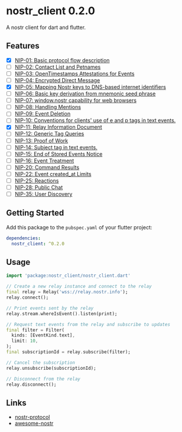 # nostr_client 0.2.0

A nostr client for dart and flutter.

## Features

- [x] [NIP-01: Basic protocol flow description][nip01]
- [ ] [NIP-02: Contact List and Petnames][nip02]
- [ ] [NIP-03: OpenTimestamps Attestations for Events][nip03]
- [ ] [NIP-04: Encrypted Direct Message][nip04]
- [x] [NIP-05: Mapping Nostr keys to DNS-based internet identifiers][nip05]
- [ ] [NIP-06: Basic key derivation from mnemonic seed phrase][nip06]
- [ ] [NIP-07: window.nostr capability for web browsers][nip07]
- [ ] [NIP-08: Handling Mentions][nip08]
- [ ] [NIP-09: Event Deletion][nip09]
- [ ] [NIP-10: Conventions for clients' use of e and p tags in text events.][nip10]
- [x] [NIP-11: Relay Information Document][nip11]
- [ ] [NIP-12: Generic Tag Queries][nip12]
- [ ] [NIP-13: Proof of Work][nip13]
- [ ] [NIP-14: Subject tag in text events.][nip14]
- [ ] [NIP-15: End of Stored Events Notice][nip15]
- [ ] [NIP-16: Event Treatment][nip16]
- [ ] [NIP-20: Command Results][nip20]
- [ ] [NIP-22: Event created_at Limits][nip22]
- [ ] [NIP-25: Reactions][nip25]
- [ ] [NIP-28: Public Chat][nip28]
- [ ] [NIP-35: User Discovery][nip35]

## Getting Started

Add this package to the `pubspec.yaml` of your flutter project:

```yaml
dependencies:
  nostr_client: ^0.2.0
```

## Usage

```dart
import 'package:nostr_client/nostr_client.dart'

// Create a new relay instance and connect to the relay
final relay = Relay('wss://relay.nostr.info');
relay.connect();

// Print events sent by the relay
relay.stream.whereIsEvent().listen(print);

// Request text events from the relay and subscribe to updates
final filter = Filter(
  kinds: [EventKind.text],
  limit: 10,
);
final subscriptionId = relay.subscribe(filter);

// Cancel the subscription
relay.unsubscribe(subscriptionId);

// Disconnect from the relay
relay.disconnect();
```

## Links

- [nostr-protocol][1]
- [awesome-nostr][2]



[1]: https://github.com/nostr-protocol
[2]: https://github.com/aljazceru/awesome-nostr

[nip01]: https://github.com/nostr-protocol/nips/blob/master/01.md
[nip02]: https://github.com/nostr-protocol/nips/blob/master/02.md
[nip03]: https://github.com/nostr-protocol/nips/blob/master/03.md
[nip04]: https://github.com/nostr-protocol/nips/blob/master/04.md
[nip05]: https://github.com/nostr-protocol/nips/blob/master/05.md
[nip06]: https://github.com/nostr-protocol/nips/blob/master/06.md
[nip07]: https://github.com/nostr-protocol/nips/blob/master/07.md
[nip08]: https://github.com/nostr-protocol/nips/blob/master/08.md
[nip09]: https://github.com/nostr-protocol/nips/blob/master/09.md
[nip10]: https://github.com/nostr-protocol/nips/blob/master/10.md
[nip11]: https://github.com/nostr-protocol/nips/blob/master/11.md
[nip12]: https://github.com/nostr-protocol/nips/blob/master/12.md
[nip13]: https://github.com/nostr-protocol/nips/blob/master/13.md
[nip14]: https://github.com/nostr-protocol/nips/blob/master/14.md
[nip15]: https://github.com/nostr-protocol/nips/blob/master/15.md
[nip16]: https://github.com/nostr-protocol/nips/blob/master/16.md
[nip20]: https://github.com/nostr-protocol/nips/blob/master/20.md
[nip22]: https://github.com/nostr-protocol/nips/blob/master/22.md
[nip25]: https://github.com/nostr-protocol/nips/blob/master/25.md
[nip28]: https://github.com/nostr-protocol/nips/blob/master/28.md
[nip35]: https://github.com/nostr-protocol/nips/blob/master/35.md
